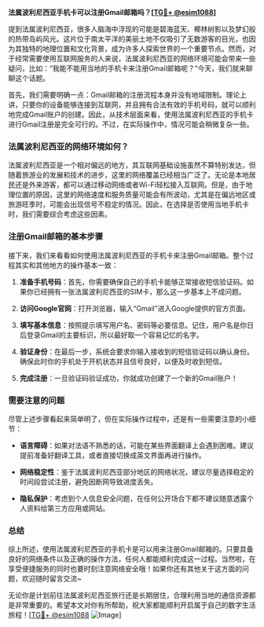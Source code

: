 **法属波利尼西亚手机卡可以注册Gmail邮箱吗？[[TG💪+ @esim1088](https://t.me/s/esim1088)]**

提到法属波利尼西亚，很多人脑海中浮现的可能是碧海蓝天、椰林树影以及梦幻般的热带岛屿风光。这片位于南太平洋的美丽土地不仅吸引了无数游客的目光，也因为其独特的地理位置和文化背景，成为许多人探索世界的一个重要节点。然而，对于经常需要使用互联网服务的人来说，法属波利尼西亚的网络环境可能会带来一些疑问，比如：“我能不能用当地的手机卡来注册Gmail邮箱呢？”今天，我们就来聊聊这个话题。

首先，我们需要明确一点：Gmail邮箱的注册流程本身并没有地域限制。理论上讲，只要你的设备能够连接到互联网，并且拥有合法有效的手机号码，就可以顺利地完成Gmail账户的创建。因此，从技术层面来看，使用法属波利尼西亚的手机卡进行Gmail注册是完全可行的。不过，在实际操作中，情况可能会稍微复杂一些。

### 法属波利尼西亚的网络环境如何？

法属波利尼西亚是一个相对偏远的地方，其互联网基础设施虽然不算特别发达，但随着旅游业的发展和技术的进步，这里的网络覆盖已经相当广泛了。无论是本地居民还是外来游客，都可以通过移动网络或者Wi-Fi轻松接入互联网。但是，由于地理位置的原因，这里的网络速度和服务质量可能会有所波动，尤其是在偏远地区或旅游旺季时，可能会出现信号不稳定的情况。因此，在选择是否使用当地手机卡时，我们需要综合考虑这些因素。

### 注册Gmail邮箱的基本步骤

接下来，我们来看看如何使用法属波利尼西亚的手机卡来注册Gmail邮箱。整个过程其实和其他地方的操作基本一致：

1. **准备手机号码**：首先，你需要确保自己的手机卡能够正常接收短信验证码。如果你已经拥有一张法属波利尼西亚的SIM卡，那么这一步基本上不成问题。
   
2. **访问Google官网**：打开浏览器，输入“Gmail”进入Google提供的官方页面。

3. **填写基本信息**：按照提示填写用户名、密码等必要信息。记住，用户名是你日后登录Gmail的主要标识，所以最好取一个容易记忆的名字。

4. **验证身份**：在最后一步，系统会要求你输入接收到的短信验证码以确认身份。确保此时你的手机处于开机状态并且信号良好，以便及时收到短信。

5. **完成注册**：一旦验证码验证成功，你就成功创建了一个新的Gmail账户！

### 需要注意的问题

尽管上述步骤看起来简单明了，但在实际操作过程中，还是有一些需要注意的小细节：

- **语言障碍**：如果对法语不熟悉的话，可能在某些界面翻译上会遇到困难。建议提前准备好翻译工具，或者直接切换成英文界面再进行操作。
  
- **网络稳定性**：鉴于法属波利尼西亚部分地区的网络状况，建议尽量选择稳定的时间段尝试注册，避免因断网导致进度丢失。

- **隐私保护**：考虑到个人信息安全问题，在任何公开场合下都不建议随意透露个人资料给第三方应用或网站。

### 总结

综上所述，使用法属波利尼西亚的手机卡是可以用来注册Gmail邮箱的。只要具备良好的网络条件以及正确的操作方法，任何人都能顺利完成这一过程。当然啦，在享受便捷服务的同时也要时刻注意网络安全哦！如果你还有其他关于这方面的问题，欢迎随时留言交流~

无论你是计划前往法属波利尼西亚旅行还是长期居住，合理利用当地的通信资源都是非常重要的。希望本文对你有所帮助，祝大家都能顺利开启属于自己的数字生活旅程！[[TG💪+ @esim1088](https://t.me/s/esim1088) ![Image](https://i.postimg.cc/4NQfJmqS/Snipaste-2025-05-13-00-14-12.png)]